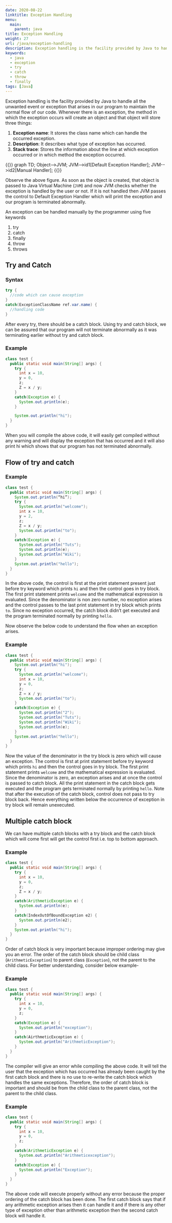 ```yaml
---
date: 2020-08-22
linktitle: Exception Handling
menu:
  main:
    parent: java
title: Exception Handling
weight: 27
url: /java/exception-handling
description: Exception handling is the facility provided by Java to handle all the unwanted event or exception that arises in our program to maintain the normal flow of our code. try,catch,throw,finally
keywords:
  - java
  - exception
  - try
  - catch
  - throw
  - finally
tags: [Java]  
---
```

Exception handling is the facility provided by Java to handle all the unwanted event or exception that arises in our program to maintain the normal flow of our code. Whenever there is an exception, the method in which the exception occurs will create an object and that object will store three things:

1. **Exception name**: It stores the class name which can handle the occurred exception.
2. **Description**: It describes what type of exception has occurred.
3. **Stack trace**: Stores the information about the line at which exception occurred or in which method the exception occurred.

{{<mermaid>}}
graph TD;
  Object-->JVM;
  JVM-->id1[Default Exception Handler];
  JVM-->id2[Manual Handler];
{{</mermaid>}}

Observe the above figure. As soon as the object is created, that object is passed to Java Virtual Machine (`JVM`) and now JVM checks whether the exception is handled by the user or not. If it is not handled then JVM passes the control to Default Exception Handler which will print the exception and our program is terminated abnormally.

An exception can be handled manually by the programmer using five keywords

1. try
2. catch
3. finally
4. throw
5. throws

## Try and Catch
### Syntax
```java
try {
  //code which can cause exception
}
catch(ExceptionClassName ref.var.name) {
  //handling code
}
```
After every try, there should be a catch block. Using try and catch block, we can be assured that our program will not terminate abnormally as it was terminating earlier without try and catch block.
### Example
```java
class test {
  public static void main(String[] args) {
    try {
      int x = 10,
      y = 0,
      z;
      Z = x / y;
    }
    catch(Exception e) {
      System.out.println(e);
    }

    System.out.println("hi");
  }
}
```
When you will compile the above code, it will easily get compiled without any warning and will display the exception that has occurred and it will also print hi which shows that our program has not terminated abnormally.
## Flow of try and catch

### Example
```java
class test {
  public static void main(String[] args) {
    System.out.println(“hi”);
    try {
      System.out.println("welcome");
      int x = 10,
      y = 2,
      z;
      Z = x / y;
      System.out.println("to");
    }
    catch(Exception e) {
      System.out.println("Tuts");
      System.out.println(e);
      System.out.println("Wiki");
    }
    System.out.println("hello");
  }
}
```
In the above code, the control is first at the print statement present just before try keyword which prints `hi` and then the control goes in try block. The first print statement prints `welcome` and the mathematical expression is evaluated. Since the denominator is non zero number, no exception arises and the control passes to the last print statement in try block which prints `to`. Since no exception occurred, the catch block didn’t get executed and the program terminated normally by printing `hello`.

Now observe the below code to understand the flow when an exception arises.
### Example
```java
class test {
  public static void main(String[] args) {
    System.out.println("hi");
    try {
      System.out.println("welcome");
      int x = 10,
      y = 0,
      z;
      Z = x / y;
      System.out.println("to");
    }
    catch(Exception e) {
      System.out.println("2");
      System.out.println("Tuts");
      System.out.println("Wiki");
      System.out.println(e);
    }
    System.out.println("hello");
  }
}
```
Now the value of the denominator in the try block is zero which will cause an exception. The control is first at print statement before try keyword which prints `hi` and then the control goes in try block. The first print statement prints `welcome` and the mathematical expression is evaluated. Since the denominator is zero, an exception arises and at once the control is passed to catch block. All the print statement in the catch block gets executed and the program gets terminated normally by printing `hello`. Note that after the execution of the catch block, control does not pass to try block back. Hence everything written below the occurrence of exception in try block will remain unexecuted.

## Multiple catch block
We can have multiple catch blocks with a try block and the catch block which will come first will get the control first i.e. top to bottom approach.
### Example
```java
class test {
  public static void main(String[] args) {
    try {
      int x = 10,
      y = 0,
      z;
      Z = x / y;
    }
    catch(ArithmeticException e) {
      System.out.println(e);
    }
    catch(IndexOutOfBoundException e2) {
      System.out.println(e2);
    }
    System.out.println("hi");
  }
}
```

Order of catch block is very important because improper ordering may give you an error. The order of the catch block should be child class (`ArithmeticException`) to parent class (`Exception`), not the parent to the child class. For better understanding, consider below example-
### Example
```java
class test {
  public static void main(String[] args) {
    try {
      int x = 10,
      y = 0,
      z;
    }
    catch(Exception e) {
      System.out.println("exception");
    }
    catch(AirthmeticException e) {
      System.out.println("ArithmeticException");
    }
  }
}
```
The compiler will give an error while compiling the above code. It will tell the user that the exception which has occurred has already been caught by the first catch block and there is no use to re-write the catch block which handles the same exceptions. Therefore, the order of catch block is important and should be from the child class to the parent class, not the parent to the child class. 

### Example
```java
class test {
  public static void main(String[] args) {
    try {
      int x = 10,
      y = 0,
      z;
    }
    catch(ArithmeticException e) {
      System.out.println("Arithmeticexception");
    }
    catch(Exception e) {
      System.out.println("Exception");
    }
  }
}
```

The above code will execute properly without any error because the proper ordering of the catch block has been done. The first catch block says that if any arithmetic exception arises then it can handle it and if there is any other type of exception other than arithmetic exception then the second catch block will handle it.
